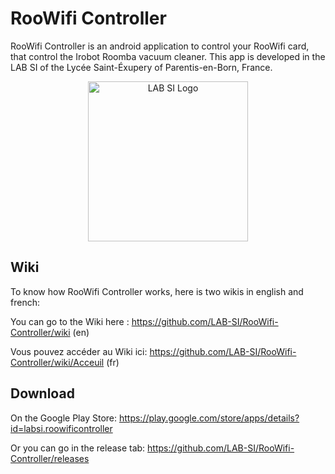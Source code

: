 # RooWifi Controller
RooWifi Controller is an android application to control your RooWifi card, that control the Irobot Roomba vacuum cleaner. This app is developed in the LAB SI of the Lycée Saint-Éxupery of Parentis-en-Born, France.

<p align="center">
  <img src="https://image.noelshack.com/fichiers/2017/14/1491572104-logo.png" width="256" title="LAB SI Logo">
</p>

## Wiki
To know how RooWifi Controller works, here is two wikis in english and french:

You can go to the Wiki here : https://github.com/LAB-SI/RooWifi-Controller/wiki (en)

Vous pouvez accéder au Wiki ici: https://github.com/LAB-SI/RooWifi-Controller/wiki/Acceuil (fr)

## Download
On the Google Play Store: https://play.google.com/store/apps/details?id=labsi.roowificontroller

Or you can go in the release tab: https://github.com/LAB-SI/RooWifi-Controller/releases
